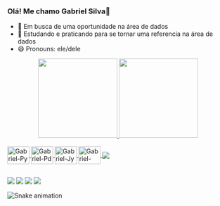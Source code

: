 ### Olá! Me chamo Gabriel Silva👋

- 🔭 Em busca de uma oportunidade na área de dados
- 🌱 Estudando e praticando para se tornar uma referencia na área de dados
- 😄 Pronouns: ele/dele
<div align="center">
  <a href="https://github.com/GabrielSS21">
  <img height="180em" src="https://github-readme-stats.vercel.app/api?username=GabrielSS21&show_icons=true&theme=dark&include_all_commits=true&count_private=true"/>
  <img height="180em" src="https://github-readme-stats.vercel.app/api/top-langs/?username=GabrielSS21&layout=compact&langs_count=7&theme=dark"/>
</div>
  
  <div style="display: inline_block"><br>
  <img align="center" alt="Gabriel-Py" height="40" width="50" src="https://cdn.jsdelivr.net/gh/devicons/devicon/icons/python/python-original-wordmark.svg">
  <img align="center" alt="Gabriel-Pd" height="40" width="50" src="https://cdn.jsdelivr.net/gh/devicons/devicon/icons/pandas/pandas-original.svg">
  <img align="center" alt="Gabriel-Jy" height="40" width="50" src="https://cdn.jsdelivr.net/gh/devicons/devicon/icons/jupyter/jupyter-original-wordmark.svg">
  <img align="center" alt="Gabriel-My" height="40" width="50" src="https://cdn.jsdelivr.net/gh/devicons/devicon/icons/mysql/mysql-original-wordmark.svg">
  <img align="center" src="https://img.shields.io/badge/Amazon_AWS-FF9900?style=for-the-badge&logo=amazonaws&logoColor=white">
</div>
  
   ##
  
  <div> 
  <a href="https://www.instagram.com/gabriel_wod/" target="_blank"><img src="https://img.shields.io/badge/-Instagram-%23E4405F?style=for-the-badge&logo=instagram&logoColor=white" target="_blank"></a>
  <a href="https://www.youtube.com/channel/UCS_zNqOrc18S5WWZxMySyDA/featured" target="_blank"><img src="https://img.shields.io/badge/YouTube-FF0000?style=for-the-badge&logo=youtube&logoColor=white" target="_blank"></a>
 <a href="https://www.linkedin.com/in/gessilva/" target="_blank"><img src="https://img.shields.io/badge/LinkedIn-0077B5?style=for-the-badge&logo=linkedin&logoColor=white" target="_blank"></a>
<a href="mailto:gabrielbsb21@hotmail.com" target="_blank"><img src="https://img.shields.io/badge/Microsoft_Outlook-0078D4?style=for-the-badge&logo=microsoft-outlook&logoColor=white" target="_blank"></a>

![Snake animation](https://github.com/GabrielSS21/GabrielSS21/blob/output/github-contribution-grid-snake.svg)
